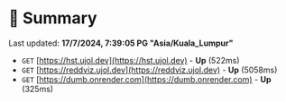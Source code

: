 # 📖 Summary
Last updated: **17/7/2024, 7:39:05 PG "Asia/Kuala_Lumpur"**

- `GET` [https://hst.ujol.dev](https://hst.ujol.dev) - **Up** (522ms)
- `GET` [https://reddviz.ujol.dev](https://reddviz.ujol.dev) - **Up** (5058ms)
- `GET` [https://dumb.onrender.com](https://dumb.onrender.com) - **Up** (325ms)
